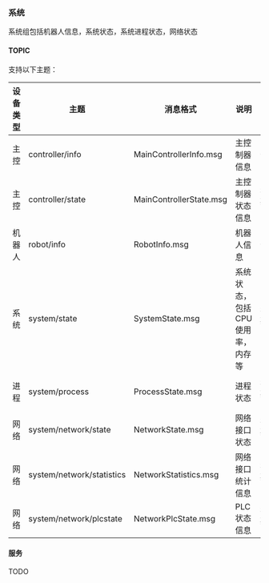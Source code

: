 

### 系统

系统组包括机器人信息，系统状态，系统进程状态，网络状态

#### TOPIC

支持以下主题：

| 设备类型 | 主题  |  消息格式  | 说明 | 是否周期上报  |
| -- | -- | -- | -- |  -- | 
|  主控 | controller/info  | MainControllerInfo.msg  | 主控制器信息 |  否 | 
|  主控 | controller/state  | MainControllerState.msg  | 主控制器状态信息  |  是(周期：1000ms) | 
|  机器人 | robot/info  | RobotInfo.msg  | 机器人信息  |  否 | 
|  系统 | system/state  | SystemState.msg  | 系统状态，包括CPU使用率，内存等  |  是(周期：1000ms) | 
|  进程 | system/process  | ProcessState.msg  | 进程状态  |  是(周期：1000ms) | 
|  网络 | system/network/state  | NetworkState.msg  |  网络接口状态  |  是(周期：1000ms) | 
|  网络 | system/network/statistics  | NetworkStatistics.msg  |  网络接口统计信息  |  是(周期：1000ms) | 
|  网络 | system/network/plcstate  | NetworkPlcState.msg  |  PLC状态信息  |  是(周期：1000ms) | 

#### 服务

TODO
